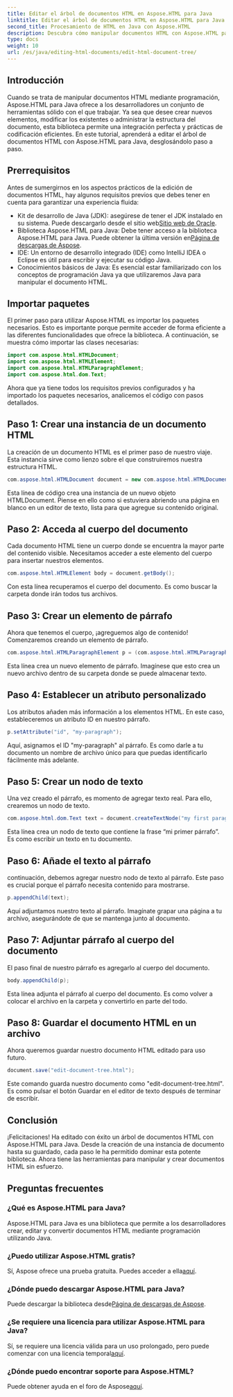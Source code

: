 ```yaml
---
title: Editar el árbol de documentos HTML en Aspose.HTML para Java
linktitle: Editar el árbol de documentos HTML en Aspose.HTML para Java
second_title: Procesamiento de HTML en Java con Aspose.HTML
description: Descubra cómo manipular documentos HTML con Aspose.HTML para Java. Una guía paso a paso para una gestión de contenido eficiente.
type: docs
weight: 10
url: /es/java/editing-html-documents/edit-html-document-tree/
---
```

## Introducción
Cuando se trata de manipular documentos HTML mediante programación, Aspose.HTML para Java ofrece a los desarrolladores un conjunto de herramientas sólido con el que trabajar. Ya sea que desee crear nuevos elementos, modificar los existentes o administrar la estructura del documento, esta biblioteca permite una integración perfecta y prácticas de codificación eficientes. En este tutorial, aprenderá a editar el árbol de documentos HTML con Aspose.HTML para Java, desglosándolo paso a paso.
## Prerrequisitos
Antes de sumergirnos en los aspectos prácticos de la edición de documentos HTML, hay algunos requisitos previos que debes tener en cuenta para garantizar una experiencia fluida:
-  Kit de desarrollo de Java (JDK): asegúrese de tener el JDK instalado en su sistema. Puede descargarlo desde el sitio web[Sitio web de Oracle](https://www.oracle.com/java/technologies/javase-jdk11-downloads.html).
-  Biblioteca Aspose.HTML para Java: Debe tener acceso a la biblioteca Aspose.HTML para Java. Puede obtener la última versión en[Página de descargas de Aspose](https://releases.aspose.com/html/java/).
- IDE: Un entorno de desarrollo integrado (IDE) como IntelliJ IDEA o Eclipse es útil para escribir y ejecutar su código Java.
- Conocimientos básicos de Java: Es esencial estar familiarizado con los conceptos de programación Java ya que utilizaremos Java para manipular el documento HTML.
## Importar paquetes
El primer paso para utilizar Aspose.HTML es importar los paquetes necesarios. Esto es importante porque permite acceder de forma eficiente a las diferentes funcionalidades que ofrece la biblioteca. A continuación, se muestra cómo importar las clases necesarias:
```java
import com.aspose.html.HTMLDocument;
import com.aspose.html.HTMLElement;
import com.aspose.html.HTMLParagraphElement;
import com.aspose.html.dom.Text;
```
Ahora que ya tiene todos los requisitos previos configurados y ha importado los paquetes necesarios, analicemos el código con pasos detallados.
## Paso 1: Crear una instancia de un documento HTML
La creación de un documento HTML es el primer paso de nuestro viaje. Esta instancia sirve como lienzo sobre el que construiremos nuestra estructura HTML. 
```java
com.aspose.html.HTMLDocument document = new com.aspose.html.HTMLDocument();
```
Esta línea de código crea una instancia de un nuevo objeto HTMLDocument. Piense en ello como si estuviera abriendo una página en blanco en un editor de texto, lista para que agregue su contenido original.
## Paso 2: Acceda al cuerpo del documento
Cada documento HTML tiene un cuerpo donde se encuentra la mayor parte del contenido visible. Necesitamos acceder a este elemento del cuerpo para insertar nuestros elementos.
```java
com.aspose.html.HTMLElement body = document.getBody();
```
Con esta línea recuperamos el cuerpo del documento. Es como buscar la carpeta donde irán todos tus archivos.
## Paso 3: Crear un elemento de párrafo
Ahora que tenemos el cuerpo, ¡agreguemos algo de contenido! Comenzaremos creando un elemento de párrafo.
```java
com.aspose.html.HTMLParagraphElement p = (com.aspose.html.HTMLParagraphElement) document.createElement("p");
```
Esta línea crea un nuevo elemento de párrafo. Imagínese que esto crea un nuevo archivo dentro de su carpeta donde se puede almacenar texto.
## Paso 4: Establecer un atributo personalizado
Los atributos añaden más información a los elementos HTML. En este caso, estableceremos un atributo ID en nuestro párrafo.
```java
p.setAttribute("id", "my-paragraph");
```
Aquí, asignamos el ID "my-paragraph" al párrafo. Es como darle a tu documento un nombre de archivo único para que puedas identificarlo fácilmente más adelante.
## Paso 5: Crear un nodo de texto
Una vez creado el párrafo, es momento de agregar texto real. Para ello, crearemos un nodo de texto.
```java
com.aspose.html.dom.Text text = document.createTextNode("my first paragraph");
```
Esta línea crea un nodo de texto que contiene la frase “mi primer párrafo”. Es como escribir un texto en tu documento.
## Paso 6: Añade el texto al párrafo
continuación, debemos agregar nuestro nodo de texto al párrafo. Este paso es crucial porque el párrafo necesita contenido para mostrarse.
```java
p.appendChild(text);
```
Aquí adjuntamos nuestro texto al párrafo. Imagínate grapar una página a tu archivo, asegurándote de que se mantenga junto al documento.
## Paso 7: Adjuntar párrafo al cuerpo del documento
El paso final de nuestro párrafo es agregarlo al cuerpo del documento. 
```java
body.appendChild(p);
```
Esta línea adjunta el párrafo al cuerpo del documento. Es como volver a colocar el archivo en la carpeta y convertirlo en parte del todo.
## Paso 8: Guardar el documento HTML en un archivo
Ahora queremos guardar nuestro documento HTML editado para uso futuro. 
```java
document.save("edit-document-tree.html");
```
Este comando guarda nuestro documento como "edit-document-tree.html". Es como pulsar el botón Guardar en el editor de texto después de terminar de escribir.
## Conclusión
¡Felicitaciones! Ha editado con éxito un árbol de documentos HTML con Aspose.HTML para Java. Desde la creación de una instancia de documento hasta su guardado, cada paso le ha permitido dominar esta potente biblioteca. Ahora tiene las herramientas para manipular y crear documentos HTML sin esfuerzo.

## Preguntas frecuentes
### ¿Qué es Aspose.HTML para Java?
Aspose.HTML para Java es una biblioteca que permite a los desarrolladores crear, editar y convertir documentos HTML mediante programación utilizando Java.
### ¿Puedo utilizar Aspose.HTML gratis?
 Sí, Aspose ofrece una prueba gratuita. Puedes acceder a ella[aquí](https://releases.aspose.com/).
### ¿Dónde puedo descargar Aspose.HTML para Java?
 Puede descargar la biblioteca desde[Página de descargas de Aspose](https://releases.aspose.com/html/java/).
### ¿Se requiere una licencia para utilizar Aspose.HTML para Java?
 Sí, se requiere una licencia válida para un uso prolongado, pero puede comenzar con una licencia temporal[aquí](https://purchase.aspose.com/temporary-license/).
### ¿Dónde puedo encontrar soporte para Aspose.HTML?
 Puede obtener ayuda en el foro de Aspose[aquí](https://forum.aspose.com/c/html/29).